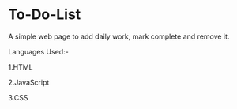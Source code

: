 # To-Do-List

A simple web page to add daily work, mark complete and remove it.

Languages Used:-

1.HTML

2.JavaScript 

3.CSS
